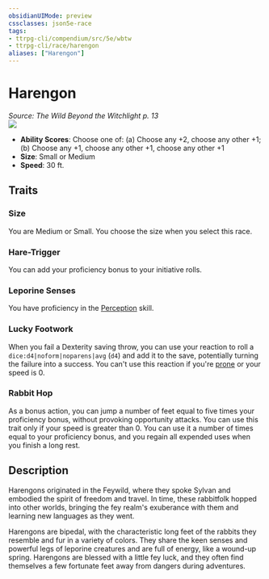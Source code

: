 ```yaml
---
obsidianUIMode: preview
cssclasses: json5e-race
tags:
- ttrpg-cli/compendium/src/5e/wbtw
- ttrpg-cli/race/harengon
aliases: ["Harengon"]
---
```

# Harengon
*Source: The Wild Beyond the Witchlight p. 13*  
![](3-Mechanics/CLI/races/img/harengon.webp#right)

- **Ability Scores**: Choose one of: (a) Choose any +2, choose any other +1; (b) Choose any +1, choose any other +1, choose any other +1
- **Size**: Small or Medium
- **Speed**: 30 ft.

## Traits

### Size

You are Medium or Small. You choose the size when you select this race.

### Hare-Trigger

You can add your proficiency bonus to your initiative rolls.

### Leporine Senses

You have proficiency in the [Perception](3-Mechanics/CLI/rules/skills.md#Perception) skill.

### Lucky Footwork

When you fail a Dexterity saving throw, you can use your reaction to roll a `dice:d4|noform|noparens|avg` (`d4`) and add it to the save, potentially turning the failure into a success. You can't use this reaction if you're [prone](3-Mechanics/CLI/rules/conditions.md#Prone) or your speed is 0.

### Rabbit Hop

As a bonus action, you can jump a number of feet equal to five times your proficiency bonus, without provoking opportunity attacks. You can use this trait only if your speed is greater than 0. You can use it a number of times equal to your proficiency bonus, and you regain all expended uses when you finish a long rest.

## Description

Harengons originated in the Feywild, where they spoke Sylvan and embodied the spirit of freedom and travel. In time, these rabbitfolk hopped into other worlds, bringing the fey realm's exuberance with them and learning new languages as they went.

Harengons are bipedal, with the characteristic long feet of the rabbits they resemble and fur in a variety of colors. They share the keen senses and powerful legs of leporine creatures and are full of energy, like a wound-up spring. Harengons are blessed with a little fey luck, and they often find themselves a few fortunate feet away from dangers during adventures.